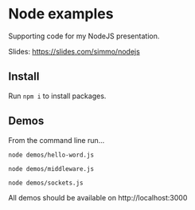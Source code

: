 # Node examples

Supporting code for my NodeJS presentation.

Slides: https://slides.com/simmo/nodejs

## Install

Run `npm i` to install packages.

## Demos

From the command line run...

`node demos/hello-word.js`

`node demos/middleware.js`

`node demos/sockets.js`

All demos should be available on http://localhost:3000
